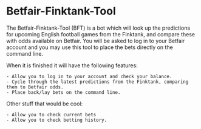 Betfair-Finktank-Tool
=====================

The Betfair-Finktank-Tool (BFT) is a bot which will look up the predictions for upcoming English football games from the Finktank, and compare these with odds available on Betfair. You will be asked to log in to your Betfair account and you may use this tool to place the bets directly on the command line.

When it is finished it will have the following features:

	- Allow you to log in to your account and check your balance.
	- Cycle through the latest predictions from the Finktank, comparing them to Betfair odds.
	- Place back/lay bets on the command line.

Other stuff that would be cool:
	
	- Allow you to check current bets
	- Allow you to check betting history. 
